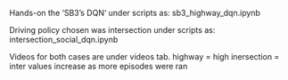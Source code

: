 Hands-on the ‘SB3’s DQN‘ under scripts as:
sb3_highway_dqn.ipynb

Driving policy chosen was intersection under scripts as:
intersection_social_dqn.ipynb

Videos for both cases are under videos tab.
highway = high
inersection = inter
values increase as more episodes were ran
